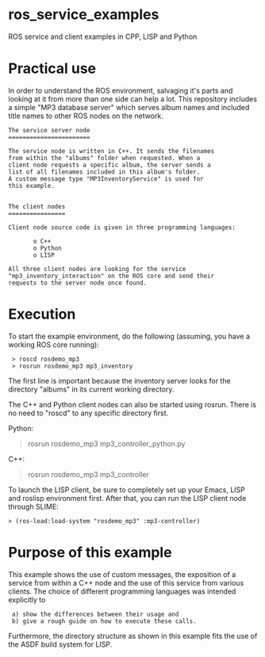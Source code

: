 ros_service_examples
====================

ROS service and client examples in CPP, LISP and Python


Practical use
=============

In order to understand the ROS environment, salvaging it's
parts and looking at it from more than one side can help a
lot. This repository includes a simple "MP3 database server"
which serves album names and included title names to other
ROS nodes on the network.


    The service server node
    =======================

    The service node is written in C++. It sends the filenames
    from within the "albums" folder when requested. When a
    client node requests a specific album, the server sends a
    list of all filenames included in this album's folder.
    A custom message type "MP3InventoryService" is used for
    this example.


    The client nodes
    ================

    Client node source code is given in three programming languages:

           o C++
           o Python
           o LISP

    All three client nodes are looking for the service
    "mp3_inventory_interaction" on the ROS core and send their
    requests to the server node once found.


Execution
=========

To start the example environment, do the following (assuming, you
have a working ROS core running):

     > roscd rosdemo_mp3
     > rosrun rosdemo_mp3 mp3_inventory

The first line is important because the inventory server looks for
the directory "albums" in its current working directory.

The C++ and Python client nodes can also be started using rosrun.
There is no need to "roscd" to any specific directory first.

   Python:

   > rosrun rosdemo_mp3 mp3_controller_python.py

   C++:

   > rosrun rosdemo_mp3 mp3_controller

To launch the LISP client, be sure to completely set up your Emacs,
LISP and roslisp environment first. After that, you can run the LISP
client node through SLIME:

    > (ros-load:load-system "rosdemo_mp3" :mp3-controller)


Purpose of this example
=======================

This example shows the use of custom messages, the exposition of
a service from within a C++ node and the use of this service from
various clients.
The choice of different programming languages was intended explicitly
to

     a) show the differences between their usage and
     b) give a rough guide on how to execute these calls.

Furthermore, the directory structure as shown in this example fits
the use of the ASDF build system for LISP.
